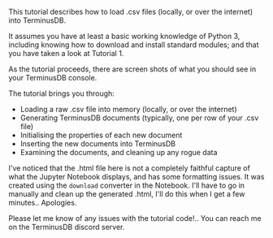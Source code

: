 This tutorial describes how to load .csv files (locally, or over the internet) into TerminusDB.

It assumes you have at least a basic working knowledge of Python 3, including knowing how to download and install standard modules;  and that you have taken a look at Tutorial 1.

As the tutorial proceeds, there are screen shots of what you should see in your TerminusDB console.

The tutorial brings you through:

* Loading a raw .csv file into memory (locally, or over the internet)
* Generating TerminusDB documents (typically, one per row of your .csv file)
* Initialising the properties of each new document
* Inserting the new documents into TerminusDB
* Examining the documents, and cleaning up any rogue data

I've noticed that the .html file here is not a completely faithful capture of what the Jupyter Notebook displays,  and has some formatting issues.  It was created using the `download` converter in the Notebook.  I'll have to go in manually and clean up the generated .html,  I'll do this when I get a few minutes..  Apologies.

Please let me know of any issues with the tutorial code!.. You can reach me on the TerminusDB discord server.
